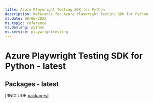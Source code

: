 ```yaml
---
title: Azure Playwright Testing SDK for Python
description: Reference for Azure Playwright Testing SDK for Python
ms.date: 08/06/2025
ms.topic: reference
ms.devlang: python
ms.service: playwrighttesting
---
```

# Azure Playwright Testing SDK for Python - latest
## Packages - latest
[!INCLUDE [packages](playwright-testing-index.md)]